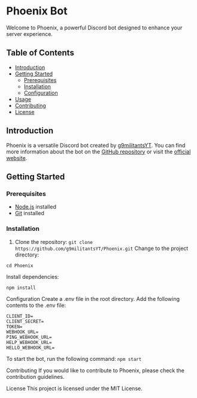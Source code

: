 # Phoenix Bot

Welcome to Phoenix, a powerful Discord bot designed to enhance your server experience.

## Table of Contents
- [Introduction](#introduction)
- [Getting Started](#getting-started)
  - [Prerequisites](#prerequisites)
  - [Installation](#installation)
  - [Configuration](#configuration)
- [Usage](#usage)
- [Contributing](#contributing)
- [License](#license)

## Introduction
Phoenix is a versatile Discord bot created by [g9militantsYT](https://github.com/g9militantsYT). You can find more information about the bot on the [GitHub repository](https://github.com/g9militantsYT/Phoenix/) or visit the [official website](https://g9aerospace.in/).

## Getting Started

### Prerequisites
- [Node.js](https://nodejs.org/) installed
- [Git](https://git-scm.com/) installed

### Installation
1. Clone the repository:
   ```git clone https://github.com/g9militantsYT/Phoenix.git```
Change to the project directory:
```
cd Phoenix
```
Install dependencies:
```
npm install
```
Configuration
Create a .env file in the root directory.
Add the following contents to the .env file:
```
CLIENT_ID=
CLIENT_SECRET=
TOKEN=
WEBHOOK_URL=
PING_WEBHOOK_URL=
HELP_WEBHOOK_URL=
HELLO_WEBHOOK_URL=
```
To start the bot, run the following command:
```npm start```

Contributing
If you would like to contribute to Phoenix, please check the contribution guidelines.

License
This project is licensed under the MIT License.